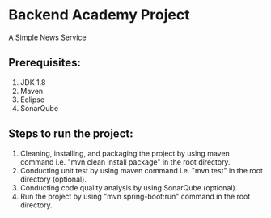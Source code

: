 # Backend Academy Project
A Simple News Service 

## Prerequisites:
1. JDK 1.8
2. Maven
3. Eclipse
4. SonarQube

## Steps to run the project:
1. Cleaning, installing, and packaging the project by using maven command i.e. "mvn clean install package" in the root directory.
2. Conducting unit test by using maven command i.e. "mvn test" in the root directory (optional).
3. Conducting code quality analysis by using SonarQube (optional).
4. Run the project by using "mvn spring-boot:run" command in the root directory.